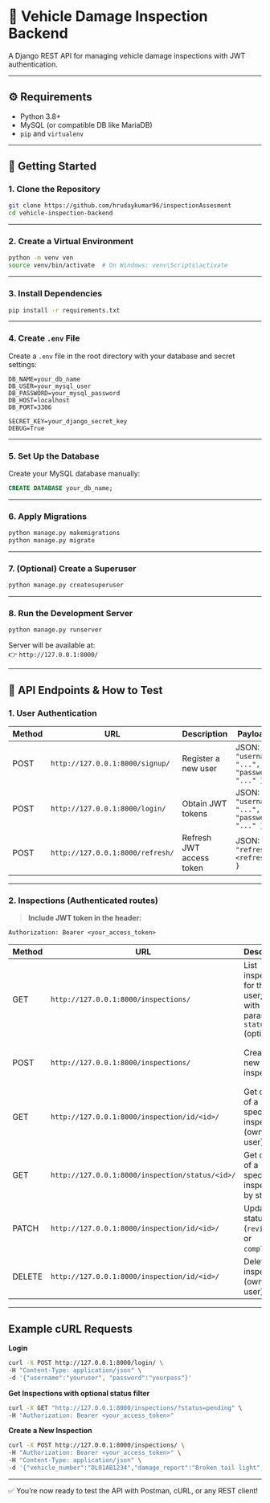 # 🚗 Vehicle Damage Inspection Backend

A Django REST API for managing vehicle damage inspections with JWT authentication.

---

## ⚙️ Requirements

- Python 3.8+
- MySQL (or compatible DB like MariaDB)
- `pip` and `virtualenv`

---

## 🚀 Getting Started

### 1. Clone the Repository

```bash
git clone https://github.com/hrudaykumar96/inspectionAssesment
cd vehicle-inspection-backend
```

---

### 2. Create a Virtual Environment

```bash
python -m venv ven
source venv/bin/activate  # On Windows: venv\Scripts\activate
```

---

### 3. Install Dependencies

```bash
pip install -r requirements.txt
```

---

### 4. Create `.env` File

Create a `.env` file in the root directory with your database and secret settings:

```env
DB_NAME=your_db_name
DB_USER=your_mysql_user
DB_PASSWORD=your_mysql_password
DB_HOST=localhost
DB_PORT=3306

SECRET_KEY=your_django_secret_key
DEBUG=True
```

---

### 5. Set Up the Database

Create your MySQL database manually:

```sql
CREATE DATABASE your_db_name;
```

---

### 6. Apply Migrations

```bash
python manage.py makemigrations
python manage.py migrate
```

---

### 7. (Optional) Create a Superuser

```bash
python manage.py createsuperuser
```

---

### 8. Run the Development Server

```bash
python manage.py runserver
```

Server will be available at:  
👉 `http://127.0.0.1:8000/`

---

## 📡 API Endpoints & How to Test

### 1. User Authentication

| Method | URL                                   | Description            | Payload / Notes                                  |
|--------|-------------------------------------|------------------------|-------------------------------------------------|
| POST   | `http://127.0.0.1:8000/signup/`    | Register a new user    | JSON: `{ "username": "...", "password": "..." }` |
| POST   | `http://127.0.0.1:8000/login/`     | Obtain JWT tokens      | JSON: `{ "username": "...", "password": "..." }` |
| POST   | `http://127.0.0.1:8000/refresh/`   | Refresh JWT access token | JSON: `{ "refresh": "<refresh_token>" }`         |

---

### 2. Inspections (Authenticated routes)

> **Include JWT token in the header:**

```
Authorization: Bearer <your_access_token>
```

| Method | URL                                         | Description                    | Payload / Notes                                       |
|--------|---------------------------------------------|-------------------------------|-----------------------------------------------------|
| GET    | `http://127.0.0.1:8000/inspections/`       | List inspections for the user; filter with query param `status` (optional) | Example: `http://127.0.0.1:8000/inspections/?status=pending` |
| POST   | `http://127.0.0.1:8000/inspections/`       | Create a new inspection        | JSON example:<br> `{ "vehicle_number": "DL01AB1234", "damage_report": "Broken tail light", "image_url": "https://example.com/image.jpg" }` |
| GET    | `http://127.0.0.1:8000/inspection/id/<id>/`   | Get details of a specific inspection (owned by user) | -                                                   |
| GET    | `http://127.0.0.1:8000/inspection/status/<id>/`   | Get details of a specific inspection by status | -                                                   |
| PATCH  | `http://127.0.0.1:8000/inspection/id/<id>/`   | Update status (`reviewed` or `completed`) | JSON example: `{ "status": "reviewed" }`             |
| DELETE | `http://127.0.0.1:8000/inspection/id/<id>/`   | Delete an inspection (owned by user) | -                                               |

---

## Example cURL Requests

**Login**

```bash
curl -X POST http://127.0.0.1:8000/login/ \
-H "Content-Type: application/json" \
-d '{"username":"youruser", "password":"yourpass"}'
```

**Get Inspections with optional status filter**

```bash
curl -X GET "http://127.0.0.1:8000/inspections/?status=pending" \
-H "Authorization: Bearer <your_access_token>"
```

**Create a New Inspection**

```bash
curl -X POST http://127.0.0.1:8000/inspections/ \
-H "Authorization: Bearer <your_access_token>" \
-H "Content-Type: application/json" \
-d '{"vehicle_number":"DL01AB1234","damage_report":"Broken tail light","image_url":"https://example.com/image.jpg"}'
```

---

✅ You’re now ready to test the API with Postman, cURL, or any REST client!

